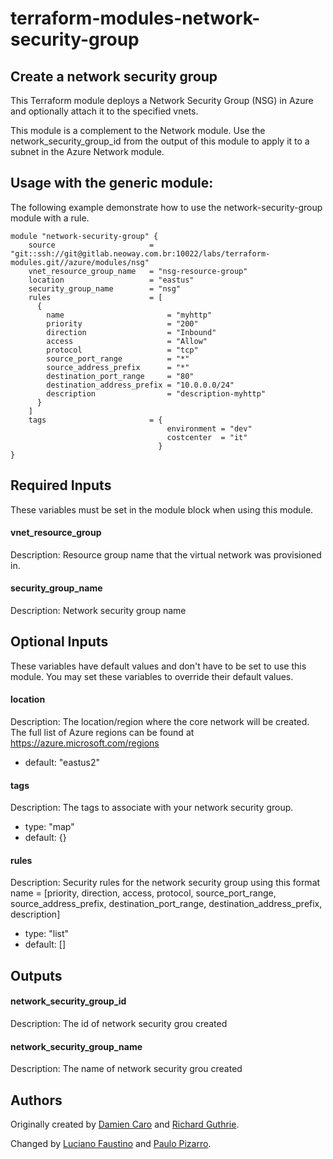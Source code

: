 # terraform-modules-network-security-group #

Create a network security group
-------------------------------

This Terraform module deploys a Network Security Group (NSG) in Azure and optionally attach it to the specified vnets.

This module is a complement to the Network module. Use the network_security_group_id from the output of this module to apply it to a subnet in the Azure Network module.

Usage with the generic module:
------------------------------

The following example demonstrate how to use the network-security-group module with a rule.

```hcl
module "network-security-group" {
    source                     = "git::ssh://git@gitlab.neoway.com.br:10022/labs/terraform-modules.git//azure/modules/nsg"
    vnet_resource_group_name   = "nsg-resource-group"
    location                   = "eastus"
    security_group_name        = "nsg"
    rules                      = [
      {
        name                       = "myhttp"
        priority                   = "200"
        direction                  = "Inbound"
        access                     = "Allow"
        protocol                   = "tcp"
        source_port_range          = "*"
        source_address_prefix      = "*"
        destination_port_range     = "80"
        destination_address_prefix = "10.0.0.0/24"
        description                = "description-myhttp"
      }
    ]
    tags                       = {
                                   environment = "dev"
                                   costcenter  = "it"
                                 }
}
```

Required Inputs
----
These variables must be set in the module block when using this module.

#### vnet_resource_group
Description: Resource group name that the virtual network was provisioned in.

#### security_group_name
Description: Network security group name

Optional Inputs
----

These variables have default values and don't have to be set to use this module. You may set these variables to override their default values.

#### location
Description: The location/region where the core network will be created. The full list of Azure regions can be found at https://azure.microsoft.com/regions
 - default: "eastus2"

#### tags
Description: The tags to associate with your network security group.
 - type: "map"
 - default: {}

#### rules
Description: Security rules for the network security group using this format name = [priority, direction, access, protocol, source_port_range, source_address_prefix, destination_port_range, destination_address_prefix, description]
 - type: "list"
 - default: []

Outputs
----

#### network_security_group_id
Description: The id of network security grou created

#### network_security_group_name
Description: The name of network security grou created

## Authors

Originally created by [Damien Caro](https://github.com/dcaro) and [Richard Guthrie](https://github.com/rguthriemsft).

Changed by [Luciano Faustino](https:github.com/lborguetti) and [Paulo Pizarro](https://github.com/ppizarro).
